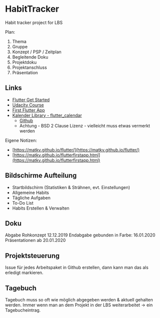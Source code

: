 # HabitTracker

Habit tracker project for LBS

Plan:
1. Thema
2. Gruppe
3. Konzept / PSP / Zeitplan
4. Begleitende Doku
5. Projektdoku
6. Projektanschluss
7. Präsentation

## Links

* [Flutter Get Started](https://flutter.dev/docs/get-started/)
* [Udacity Course](https://classroom.udacity.com/courses/ud905)
* [First Flutter App](https://flutter.dev/docs/get-started/codelab)
* [Kalender Library - flutter_calendar](https://pub.dev/packages/flutter_calendar)
  * [Github](https://github.com/apptreesoftware/flutter_calendar)
  * Achtung - BSD 2 Clause Lizenz - vielleicht muss etwas vermerkt werden


Eigene Notizen:

* [https://matkv.github.io/flutter/](https://matkv.github.io/flutter/)
* [https://matkv.github.io/flutterfirstapp.html](https://matkv.github.io/flutterfirstapp.html)

## Bildschirme Aufteilung

- Startbildschirm (Statistiken & Strähnen, evt. Einstellungen)
- Allgemeine Habits
- Tägliche Aufgaben
- To-Do List
- Habits Erstellen & Verwalten

## Doku

Abgabe Rohkonzept 12.12.2019
Endabgabe gebunden in Farbe: 16.01.2020
Präsentationen ab 20.01.2020

## Projektsteuerung

Issue für jedes Arbeitspaket in Github erstellen, dann kann man das als erledigt markieren.

## Tagebuch

Tagebuch muss so oft wie möglich abgegeben werden & aktuell gehalten werden. Immer wenn man an dem Projekt in der LBS weiterarbeitet -> ein Tagebucheintrag. 

